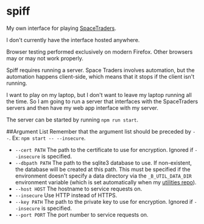 # spiff
My own interface for playing [SpaceTraders](https://spacetraders.io/).

I don't currently have the interface hosted anywhere.

Browser testing performed exclusively on modern Firefox.
Other browsers may or may not work properly.

Spiff requires running a server. Space Traders involves automation, but the automation happens
client-side, which means that it stops if the client isn't running.

I want to play on my laptop, but I don't want to leave my laptop running all the time.
So I am going to run a server that interfaces with the SpaceTraders servers and then have my web
app interface with my server.

The server can be started by running `npm run start`.

##Argument List
Remember that the argument list should be preceded by `--`. Ex: `npm start -- --insecure`.

 - `--cert PATH` The path to the certificate to use for encryption. Ignored if `--insecure` is
   specified.
 - `--dbpath PATH` The path to the sqlite3 database to use. If non-existent, the database will be
   created at this path. This must be specified if the environment doesn't specify a data directory
   via the `_B_UTIL_DATA_DIR` environment variable (which is set automatically when my
   [utilities repo](https://github.com/bytesized/utilities)).
 - `--host HOST` The hostname to service requests on.
 - `--insecure` Use HTTP instead of HTTPS.
 - `--key PATH` The path to the private key to use for encryption. Ignored if `--insecure` is
   specified.
 - `--port PORT` The port number to service requests on.
